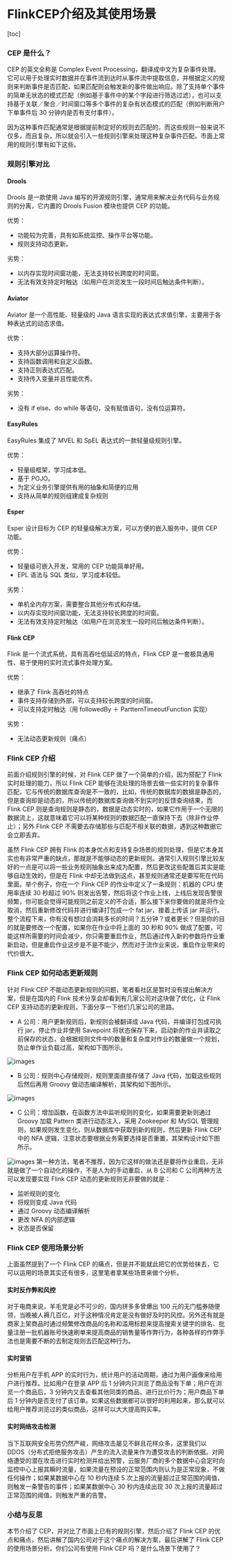 # FlinkCEP介绍及其使用场景

[toc]

### CEP 是什么？

CEP 的英文全称是 Complex Event
Processing，翻译成中文为复杂事件处理。它可以用于处理实时数据并在事件流到达时从事件流中提取信息，并根据定义的规则来判断事件是否匹配，如果匹配则会触发新的事件做出响应。除了支持单个事件的简单无状态的模式匹配（例如基于事件中的某个字段进行筛选过滤），也可以支持基于关联／聚合／时间窗口等多个事件的复杂有状态模式的匹配（例如判断用户下单事件后
30 分钟内是否有支付事件）。

因为这种事件匹配通常是根据提前制定好的规则去匹配的，而这些规则一般来说不仅多，而且复杂，所以就会引入一些规则引擎来处理这种复杂事件匹配。市面上常用的规则引擎有如下这些。

### 规则引擎对比

#### Drools

Drools 是一款使用 Java 编写的开源规则引擎，通常用来解决业务代码与业务规则的分离，它内置的 Drools Fusion 模块也提供 CEP
的功能。

优势：

  * 功能较为完善，具有如系统监控、操作平台等功能。
  * 规则支持动态更新。

劣势：

  * 以内存实现时间窗功能，无法支持较长跨度的时间窗。
  * 无法有效支持定时触达（如用户在浏览发生一段时间后触达条件判断）。

#### Aviator

Aviator 是一个高性能、轻量级的 Java 语言实现的表达式求值引擎，主要用于各种表达式的动态求值。

优势：

  * 支持大部分运算操作符。
  * 支持函数调用和自定义函数。
  * 支持正则表达式匹配。
  * 支持传入变量并且性能优秀。

劣势：

  * 没有 if else、do while 等语句，没有赋值语句，没有位运算符。

#### EasyRules

EasyRules 集成了 MVEL 和 SpEL 表达式的一款轻量级规则引擎。

优势：

  * 轻量级框架，学习成本低。
  * 基于 POJO。
  * 为定义业务引擎提供有用的抽象和简便的应用
  * 支持从简单的规则组建成复杂规则

#### Esper

Esper 设计目标为 CEP 的轻量级解决方案，可以方便的嵌入服务中，提供 CEP 功能。

优势：

  * 轻量级可嵌入开发，常用的 CEP 功能简单好用。
  * EPL 语法与 SQL 类似，学习成本较低。

劣势：

  * 单机全内存方案，需要整合其他分布式和存储。
  * 以内存实现时间窗功能，无法支持较长跨度的时间窗。
  * 无法有效支持定时触达（如用户在浏览发生一段时间后触达条件判断）。

#### Flink CEP

Flink 是一个流式系统，具有高吞吐低延迟的特点，Flink CEP 是一套极具通用性、易于使用的实时流式事件处理方案。

优势：

  * 继承了 Flink 高吞吐的特点
  * 事件支持存储到外部，可以支持较长跨度的时间窗。
  * 可以支持定时触达（用 followedBy ＋ PartternTimeoutFunction 实现）

劣势：

  * 无法动态更新规则（痛点）

### Flink CEP 介绍

前面介绍规则引擎的时候，对 Flink CEP 做了一个简单的介绍，因为搭配了 Flink 实时处理的能力，所以 Flink CEP
能够在流处理的场景去做一些实时的复杂事件匹配，它与传统的数据库查询是不一致的，比如，传统的数据库的数据是静态的，但是查询却是动态的，所以传统的数据库查询做不到实时的反馈查询结果，而
Flink CEP
则是查询规则是静态的，数据是动态实时的，如果它作用于一个无限的数据流上，这就意味着它可以将某种规则的数据匹配一直保持下去（除非作业停止）；另外 Flink
CEP 不需要去存储那些与匹配不相关联的数据，遇到这种数据它会立即丢弃。

虽然 Flink CEP 拥有 Flink
的本身优点和支持复杂场景的规则处理，但是它本身其实也有非常严重的缺点，那就是不能够动态的更新规则。通常引入规则引擎比较友好的一点是可以将一些业务规则抽象出来成为配置，然后更改这些配置后其实是能够自动生效的，但是在
Flink 中却无法做到这点，甚至规则通常还是要写死在代码里面。举个例子，你在一个 Flink CEP 的作业中定义了一条规则：机器的 CPU 使用率连续
30 秒超过 90%
则发出告警，然后将这个作业上线，上线后发现告警很频繁，你可能会觉得可能规则之前定义的不合适，那么接下来你要做的就是将作业取消，然后重新修改代码并进行编译打包成一个
fat jar，接着上传该 jar
并运行。整个流程下来，你有没有想过会消耗多长的时间？五分钟？或者更长？但是你的目的就是要修改一个配置，如果你在作业中将上面的 30 秒和 90%
做成了配置，可能这样所需要的时间会减少，你只需要重启作业，然后通过传入新的参数将作业重新启动，但是重启作业这步是不是不能少，然而对于流作业来说，重启作业带来的代价很大。

### Flink CEP 如何动态更新规则

针对 Flink CEP 不能动态更新规则的问题，笔者看社区是暂时没有提出解决方案，但是在国内的 Flink 技术分享会却看到有几家公司对这块做了优化，让
Flink CEP 支持动态的更新规则，下面分享一下他们几家公司的思路。

  * A 公司：用户更新规则后，新规则会被翻译成 Java 代码，并编译打包成可执行 jar，停止作业并使用 Savepoint 将状态保存下来，启动新的作业并读取之前保存的状态，会根据规则文件中的数量和复杂度对作业的数量做一个规划，防止单作业负载过高，架构如下图所示。

![images](https://static.lovedata.net/zs/2019-10-28-142601.png-wm)
  * B 公司：规则中心存储规则，规则里面直接存储了 Java 代码，加载这些规则后然后再用 Groovy 做动态编译解析，其架构如下图所示。

![images](https://static.lovedata.net/zs/2019-10-28-143822.png-wm)
  * C 公司：增加函数，在函数方法中监听规则的变化，如果需要更新则通过 Groovy 加载 Pattern 类进行动态注入，采用 Zookeeper 和 MySQL 管理规则，如果规则发生变化，则从数据库中获取到新的规则，然后更新 Flink CEP 中的 NFA 逻辑，注意状态要根据业务需要选择是否重置，其架构设计如下图所示。

![images](https://static.lovedata.net/zs/2019-10-28-150827.png-wm)
第一种方法，笔者不推荐，因为它这样的做法还是要将作业重启，无非就是做了一个自动化的操作，不是人为的手动重启，从 B 公司和 C 公司两种方法可以发现要实现
Flink CEP 动态的更新规则无非要做的就是：

  * 监听规则的变化
  * 将规则变成 Java 代码
  * 通过 Groovy 动态编译解析
  * 更改 NFA 的内部逻辑
  * 状态是否保留

### Flink CEP 使用场景分析

上面虽然提到了一个 Flink CEP 的痛点，但是并不能就此把它的优势给抹去，它可以运用的场景其实还有很多，这里笔者拿某些场景来做个分析。

#### 实时反作弊和风控

对于电商来说，羊毛党是必不可少的，国内拼多多曾爆出 100
元的无门槛券随便领，当晚被人褥几百亿，对于这种情况肯定是没有做好及时的风控。另外还有就是商家上架商品时通过频繁修改商品的名称和滥用标题来提高搜索关键字的排名、批量注册一批机器账号快速刷单来提高商品的销售量等作弊行为，各种各样的作弊手法也是需要不断的去制定规则去匹配这种行为。

#### 实时营销

分析用户在手机 APP 的实时行为，统计用户的活动周期，通过为用户画像来给用户进行推荐。比如用户在登录 APP 后 1
分钟内只浏览了商品没有下单；用户在浏览一个商品后，3 分钟内又去查看其他同类的商品，进行比价行为；用户商品下单后 1
分钟内是否支付了该订单。如果这些数据都可以很好的利用起来，那么就可以给用户推荐浏览过的类似商品，这样可以大大提高购买率。

#### 实时网络攻击检测

当下互联网安全形势仍然严峻，网络攻击屡见不鲜且花样众多，这里我们以
DDOS（分布式拒绝服务攻击）产生的流入流量来作为遭受攻击的判断依据。对网络遭受的潜在攻击进行实时检测并给出预警，云服务厂商的多个数据中心会定时向监控中心上报其瞬时流量，如果流量在预设的正常范围内则认为是正常现象，不做任何操作；如果某数据中心在
10 秒内连续 5 次上报的流量超过正常范围的阈值，则触发一条警告的事件；如果某数据中心 30 秒内连续出现 30
次上报的流量超过正常范围的阈值，则触发严重的告警。

### 小结与反思

本节介绍了 CEP，并对比了市面上已有的规则引擎，然后介绍了 Flink CEP 的优点和痛点，然后讲解了国内公司对于这个痛点的解决方案，最后讲解了
Flink CEP 的使用场景分析。你们公司有使用 Flink CEP 吗？是什么场景下使用了？


